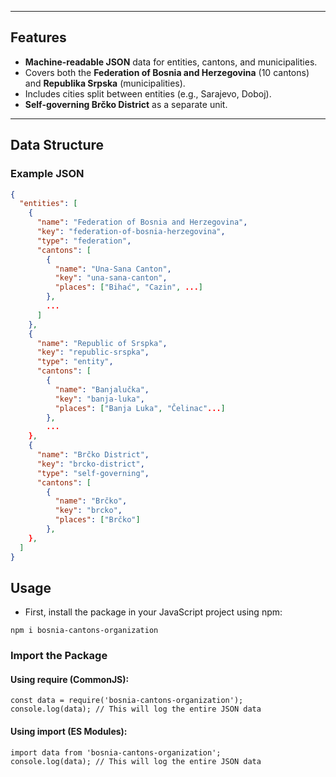 
---

## Features
- **Machine-readable JSON** data for entities, cantons, and municipalities.
- Covers both the **Federation of Bosnia and Herzegovina** (10 cantons) and **Republika Srpska** (municipalities).
- Includes cities split between entities (e.g., Sarajevo, Doboj).
- **Self-governing Brčko District** as a separate unit.

---

## Data Structure
### Example JSON

```json
{
  "entities": [
    {
      "name": "Federation of Bosnia and Herzegovina",
      "key": "federation-of-bosnia-herzegovina",
      "type": "federation",
      "cantons": [
        {
          "name": "Una-Sana Canton",
          "key": "una-sana-canton",
          "places": ["Bihać", "Cazin", ...]
        },
        ...
      ]
    },
    {
      "name": "Republic of Srspka",
      "key": "republic-srspka",
      "type": "entity",
      "cantons": [
        {
          "name": "Banjalučka",
          "key": "banja-luka",
          "places": ["Banja Luka", "Čelinac"...]
        },
        ...
    },
    {
      "name": "Brčko District",
      "key": "brcko-district",
      "type": "self-governing",
      "cantons": [
        {
          "name": "Brčko",
          "key": "brcko",
          "places": ["Brčko"]
        },
    },
  ]
}
```
## Usage
- First, install the package in your JavaScript project using npm:

```
npm i bosnia-cantons-organization
```

### Import the Package

#### Using require (CommonJS):

```
const data = require('bosnia-cantons-organization');
console.log(data); // This will log the entire JSON data
```

#### Using import (ES Modules):

```
import data from 'bosnia-cantons-organization';
console.log(data); // This will log the entire JSON data
```
